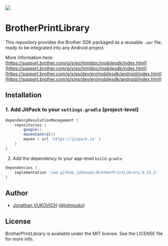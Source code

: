 [![](https://jitpack.io/v/johnvuko/BrotherPrintLibrary.svg)](https://jitpack.io/#johnvuko/BrotherPrintLibrary)

# BrotherPrintLibrary

This repository provides the Brother SDK packaged as a reusable `.aar` file, ready to be integrated into any Android project.

More information here:  
[https://support.brother.com/g/s/es/htmldoc/mobilesdk/index.html](https://support.brother.com/g/s/es/htmldoc/mobilesdk/index.html)
[https://support.brother.com/g/s/es/dev/en/mobilesdk/android/index.html](https://support.brother.com/g/s/es/dev/en/mobilesdk/android/index.html)

## Installation

### 1. Add JitPack to your `settings.gradle` (project-level)

```groovy
dependencyResolutionManagement {
    repositories {
        google()
        mavenCentral()
        maven { url 'https://jitpack.io' }
    }
}
```

2. Add the dependency to your app-level `build.gradle`

```groovy
dependencies {
    implementation 'com.github.johnvuko:BrotherPrintLibrary:4.12.2'
}
```

## Author

- [Jonathan VUKOVICH](https://github.com/johnvuko) ([@johnvuko](https://twitter.com/johnvuko))

## License

BrotherPrintLibrary is available under the MIT license. See the LICENSE file for more info.
